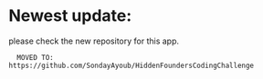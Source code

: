 # Newest update:
please check the new repository for this app.
      
      MOVED TO: https://github.com/SondayAyoub/HiddenFoundersCodingChallenge
